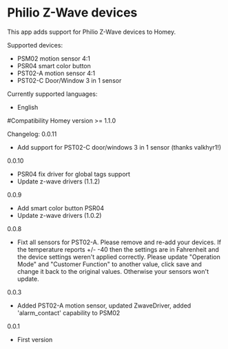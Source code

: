 # Philio Z-Wave devices

This app adds support for Philio Z-Wave devices to Homey.


Supported devices:
* PSM02   motion sensor 4:1
* PSR04   smart color button
* PST02-A motion sensor 4:1
* PST02-C Door/Window 3 in 1 sensor


Currently supported languages:
* English


#Compatibility
Homey version >= 1.1.0


Changelog:
0.0.11
* Add support for PST02-C door/windows 3 in 1 sensor (thanks valkhyr1!)

0.0.10
* PSR04 fix driver for global tags support
* Update z-wave drivers (1.1.2)

0.0.9
* Add smart color button PSR04
* Update z-wave drivers (1.0.2)

0.0.8
* Fixt all sensors for PST02-A. Please remove and re-add your devices. If the temperature reports +/- -40 then the settings are in Fahrenheit and the device settings weren't applied correctly. Please update "Operation Mode" and "Customer Function" to another value, click save and change it back to the original values. Otherwise your sensors won't update.

0.0.3
* Added PST02-A motion sensor, updated ZwaveDriver, added 'alarm_contact' capability to PSM02

0.0.1
* First version
